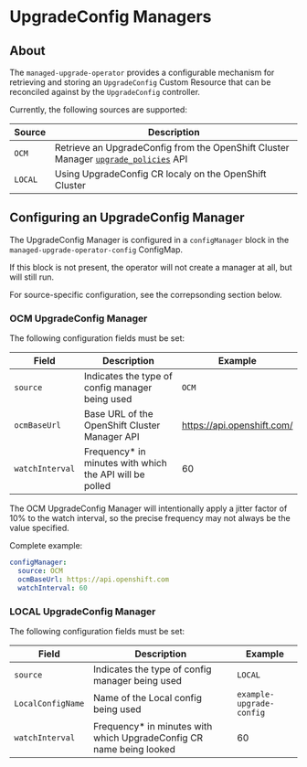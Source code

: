# UpgradeConfig Managers

## About

The `managed-upgrade-operator` provides a configurable mechanism for retrieving and storing an `UpgradeConfig` 
Custom Resource that can be reconciled against by the `UpgradeConfig` controller.

Currently, the following sources are supported:

| Source | Description |
| --- | --- |
| `OCM` | Retrieve an UpgradeConfig from the OpenShift Cluster Manager [`upgrade_policies`](https://api.openshift.com/#/default/get_api_clusters_mgmt_v1_clusters__cluster_id__upgrade_policies) API |
| `LOCAL` | Using UpgradeConfig CR localy on the OpenShift Cluster|

## Configuring an UpgradeConfig Manager

The UpgradeConfig Manager is configured in a `configManager` block in the `managed-upgrade-operator-config` ConfigMap.

If this block is not present, the operator will not create a manager at all, but will still run.

For source-specific configuration, see the correpsonding section below.

### OCM UpgradeConfig Manager

The following configuration fields must be set:

| Field | Description | Example |
| --- | --- | --- |
| `source` | Indicates the type of config manager being used | `OCM` |
| `ocmBaseUrl` | Base URL of the OpenShift Cluster Manager API | https://api.openshift.com/ |
| `watchInterval` | Frequency* in minutes with which the API will be polled | 60 |

The OCM UpgradeConfig Manager will intentionally apply a jitter factor of 10% to the watch interval, so the precise frequency may not always be the value specified.

Complete example:
```yaml
configManager:
  source: OCM
  ocmBaseUrl: https://api.openshift.com
  watchInterval: 60
```

### LOCAL UpgradeConfig Manager

The following configuration fields must be set:

| Field | Description | Example |
| --- | --- | --- |
| `source` | Indicates the type of config manager being used | `LOCAL` |
| `LocalConfigName` | Name of the Local config being used | `example-upgrade-config` |
| `watchInterval` | Frequency* in minutes with which UpgradeConfig CR name being looked | 60 |